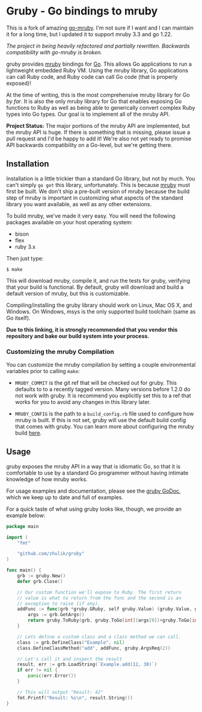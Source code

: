 # Gruby - Go bindings to mruby

This is a fork of amazing [go-mruby](https://github.com/mitchellh/go-mruby). 
I'm not sure if I want and I can maintain it for a long time, but I updated it 
to support mruby 3.3 and go 1.22.

*The project in being heavily refactored and partially rewritten.*
*Backwards compatibility with go-mruby is broken.*

gruby provides [mruby](https://github.com/mruby/mruby) bindings for
[Go](http://golang.org). This allows Go applications to run a lightweight
embedded Ruby VM. Using the mruby library, Go applications can call Ruby
code, and Ruby code can call Go code (that is properly exposed)!

At the time of writing, this is the most comprehensive mruby library for
Go _by far_. It is also the only mruby library for Go that enables exposing
Go functions to Ruby as well as being able to generically convert complex
Ruby types into Go types. Our goal is to implement all of the mruby API.

**Project Status:** The major portions of the mruby API are implemented,
but the mruby API is huge. If there is something that is missing, please
issue a pull request and I'd be happy to add it! We're also not yet ready
to promise API backwards compatibility on a Go-level, but we're getting there.

## Installation

Installation is a little trickier than a standard Go library, but not
by much. You can't simply `go get` this library, unfortunately. This is
because [mruby](https://github.com/mruby/mruby) must first be built. We
don't ship a pre-built version of mruby because the build step of mruby
is important in customizing what aspects of the standard library you want
available, as well as any other extensions.

To build mruby, we've made it very easy. You will need the following packages
available on your host operating system:

* bison
* flex
* ruby 3.x

Then just type:

```
$ make
```

This will download mruby, compile it, and run the tests for gruby,
verifying that your build is functional. By default, gruby will download
and build a default version of mruby, but this is customizable.

Compiling/installing the gruby library should work on Linux, Mac OS X,
and Windows. On Windows, msys is the only supported build toolchain (same
as Go itself).

**Due to this linking, it is strongly recommended that you vendor this
repository and bake our build system into your process.**

### Customizing the mruby Compilation

You can customize the mruby compilation by setting a couple environmental
variables prior to calling `make`:

  * `MRUBY_COMMIT` is the git ref that will be checked out for gruby. This
    defaults to to a recently tagged version. Many versions before 1.2.0 do not
    work with gruby. It is recommend you explicitly set this to a ref that
    works for you to avoid any changes in this library later.

  * `MRUBY_CONFIG` is the path to a `build_config.rb` file used to configure
    how mruby is built. If this is not set, gruby will use the default
    build config that comes with gruby. You can learn more about configuring
    the mruby build [here](https://github.com/mruby/mruby/tree/master/doc/guides/compile.md).

## Usage

gruby exposes the mruby API in a way that is idiomatic Go, so that it
is comfortable to use by a standard Go programmer without having intimate
knowledge of how mruby works.

For usage examples and documentation, please see the
[gruby GoDoc](http://godoc.org/github.com/zhulik/gruby), which
we keep up to date and full of examples.

For a quick taste of what using gruby looks like, though, we provide
an example below:

```go
package main

import (
	"fmt"

	"github.com/zhulik/gruby"
)

func main() {
	grb := gruby.New()
	defer grb.Close()

	// Our custom function we'll expose to Ruby. The first return
	// value is what to return from the func and the second is an
	// exception to raise (if any).
	addFunc := func(grb *gruby.GRuby, self gruby.Value) (gruby.Value, gruby.Value) {
		args := grb.GetArgs()
		return gruby.ToRuby(grb, gruby.ToGo[int](args[0])+gruby.ToGo[int](args[1])), nil
	}

	// Lets define a custom class and a class method we can call.
	class := grb.DefineClass("Example", nil)
	class.DefineClassMethod("add", addFunc, gruby.ArgsReq(2))

	// Let's call it and inspect the result
	result, err := grb.LoadString(`Example.add(12, 30)`)
	if err != nil {
		panic(err.Error())
	}

	// This will output "Result: 42"
	fmt.Printf("Result: %s\n", result.String())
}
```
